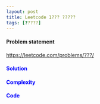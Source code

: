 ```yaml
---
layout: post
title: Leetcode 1??? ?????
tags: [?????]
---
```


#### Problem statement

<a href="https://leetcode.com/problems/???/"> <font color = blue>https://leetcode.com/problems/???/

#### Solution

#### Complexity

#### Code
```python

```

